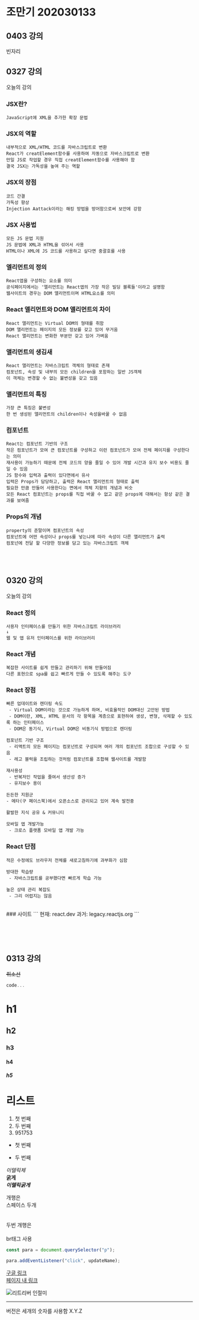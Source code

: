 # 조만기 202030133

## 0403 강의
빈자리

## 0327 강의
오늘의 강의

### JSX란?
```
JavaScript에 XML을 추가한 확장 문법
```

### JSX의 역할
```
내부적으로 XML/HTML 코드를 자바스크립트로 변환
React가 creatElement함수를 사용하여 자동으로 자바스크립트로 변환
만일 JS로 작업할 경우 직접 creatElement함수를 사용해야 함
결국 JSX는 가독성을 높여 주는 역할
```

### JSX의 장점
```
코드 간결
가독성 향상
Injection Aattack이라는 해킹 방법을 방어함으로써 보안에 강함
```

### JSX 사용법
```
모든 JS 문법 지원
JS 문법에 XML과 HTML을 섞어서 사용
HTML이나 XML에 JS 코드를 사용하고 싶다면 중괄호를 사용
```

### 엘리먼트의 정의
```
React앱을 구성하는 요소를 의미
공식페이지에서는 '엘리먼트는 React앱의 가장 작은 빌딩 블록들'이라고 설명함
웹사이트의 경우는 DOM 앨리먼트이며 HTML요소를 의미
```

### React 앨리먼트와 DOM 앨리먼트의 차이
```
React 앨리먼트는 Virtual DOM의 형태를 취함
DOM 앨리먼트는 페이지의 모든 정보를 갖고 있어 무거움
React 앨리먼트는 변화한 부분만 갖고 있어 가벼움
```

### 앨리먼트의 생김새
```
React 앨리먼트는 자바스크립트 객체의 형태로 존재
컴포넌트, 속성 및 내부의 모든 children을 포함하는 일반 JS객체
이 객체는 변경할 수 없는 불변성을 갖고 있음
```

### 앨리먼트의 특징
```
가장 큰 특징은 불변성
한 번 생성된 앨리먼트의 children이나 속성을바꿀 수 없음
```

### 컴포넌트
```
React는 컴포넌트 기반의 구조
작은 컴포넌트가 모여 큰 컴포넌트를 구성하고 이런 컴포넌트가 모여 전체 페이지를 구성한다는 의미
재사용이 가능하기 때문에 전체 코드의 양을 줄일 수 있어 개발 시간과 유지 보수 비용도 줄일 수 있음
JS 함수와 입력과 출력이 있다면에서 유사
입력은 Props가 담당하고, 출력은 React 앨리먼트의 형태로 출력
필요한 만큼 만들어 사용한다는 면에서 객체 지향의 개념과 비슷
모든 React 컴포넌트는 props를 직접 바꿀 수 없고 같은 props에 대해서는 항상 같은 결과를 보여줌
```

### Props의 개념
```
property의 준말이며 컴포넌트의 속성
컴포넌트에 어떤 속성이나 props를 넣는냐에 따라 속성이 다른 앨리먼트가 출력
컴포넌에 전달 할 다양한 정보를 담고 있는 자바스크립트 객체
```

<br><br>

## 0320 강의
오늘의 강의

### **React 정의**
```
사용자 인터페이스를 만들기 위한 자바스크립트 라이브러리
↓
웹 및 앱 유저 인터페이스를 위한 라이브러리
```
### React 개념
```
복잡한 사이트를 쉽게 만들고 관리하기 위해 만들어짐
다른 표현으로 spa를 쉽고 빠르게 만들 수 있도록 해주는 도구
```

### React 장점
```
빠른 업데이트와 렌더링 속도
 - Virtual DOM이라는 것으로 가능하게 하며, 비효율적인 DOM대신 고안된 방법
 - DOM이란, XML, HTML 문서의 각 항목을 계층으로 표현하여 생성, 변형, 삭제할 수 있도록 하는 인터페이스
 - DOM은 동기식, Virtual DOM은 비동기식 방법으로 렌더링

컴포넌트 기반 구조
 - 리액트의 모든 페이지는 컴포넌트로 구성되며 여러 개의 컴포넌트 조합으로 구성할 수 있음
 - 레고 블럭을 조립하는 것처럼 컴포넌트를 조합해 웹사이트를 개발함

재사용성
 - 반복저인 작업을 줄여서 생산성 증가
 - 유지보수 용이

든든한 지원군
- 메타(구 페이스북)에서 오픈소스로 관리되고 있어 계속 발전중

활발한 지식 공유 & 커뮤니티

모바일 앱 개발가능
 - 크로스 플랫폼 모바일 앱 개발 가능
```
### React 단점
```
적은 수정에도 브라우저 전체를 새로고침하기에 과부화가 심함

방대한 학습량
 - 자바스크립트를 공부했다면 빠르게 학습 가능

높은 상태 관리 복잡도
 - 그리 어렵지는 않음
```
<br>
### 사이트
```
현재: react.dev
과거: legacy.reactjs.org
```

<br><br><br>
## 0313 강의
~~취소선~~

```js
code...
```
# h1
## h2
### h3
#### h4
##### h5

# 리스트
1. 첫 번째
10. 두 번째
5. 951753

* 첫 번째
- 두 번째

*이텔릭체*  
**굵게**  
***이텔릭굵게***


개행은  
스페이스 두개  
<br>
<br>
두번 개행은 <br><br>
br태그 사용

```js
const para = document.querySelector("p");

para.addEventListener("click", updateName);
```

[구글 링크](https://google.com)  
[페이지 내 링크](#리스트)  

![리트리버 인절미](./dog.png)

---
버전은 세개의 숫자를 사용함
X.Y.Z